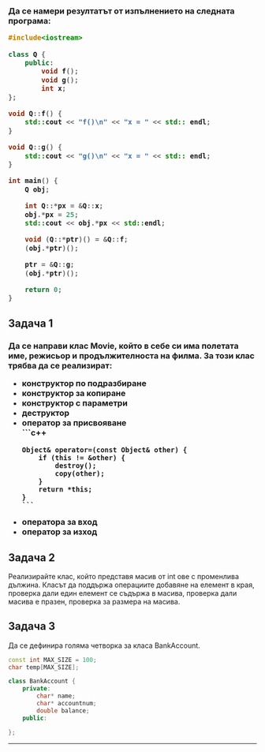 <h3>
Да се намери резултатът от изпълнението на следната програма:

```C++
#include<iostream>

class Q {
    public:
        void f();
        void g();
        int x;
};

void Q::f() {
    std::cout << "f()\n" << "x = " << std:: endl; 
}

void Q::g() {
    std::cout << "g()\n" << "x = " << std:: endl; 
}

int main() {
    Q obj;

    int Q::*px = &Q::x;
    obj.*px = 25;
    std::cout << obj.*px << std::endl;

    void (Q::*ptr)() = &Q::f;
    (obj.*ptr)();

    ptr = &Q::g;
    (obj.*ptr)();

    return 0;
}

```
</h3>



## Задача 1
<h3>
Да се направи клас Мovie, който в себе си има полетата име, режисьор и продължителноста на филма. За този клас трябва да се реализират:
<ul>
<li>конструктор по подразбиране </li>
   <li>конструктор за копиране</li>
  <li> конструктор с параметри </li>
  <li> деструктор </li>
  <li> оператор за присвояване</li>
    ```c++
    
    Object& operator=(const Object& other) {
        if (this != &other) {
            destroy();
            copy(other);
        }
        return *this;
    }
    ```
   <li>оператора за вход</li>
   <li>оператор за изход</li>
</ul>
   </h3>

## Задача 2
Реализирайте клас, който представя масив от int ове с променлива дължина. Класът да поддържа операциите добавяне на елемент в края, проверка дали един елемент се съдържа в масива, проверка дали масива е празен, проверка за размера на масива.

## Задача 3
Да се дефинира голяма четворка за класа BankAccount.

``` C++
const int MAX_SIZE = 100;
char temp[MAX_SIZE];

class BankAccount {
    private:
        char* name;
        char* accountnum;
        double balance;
    public:

};
```
----------
